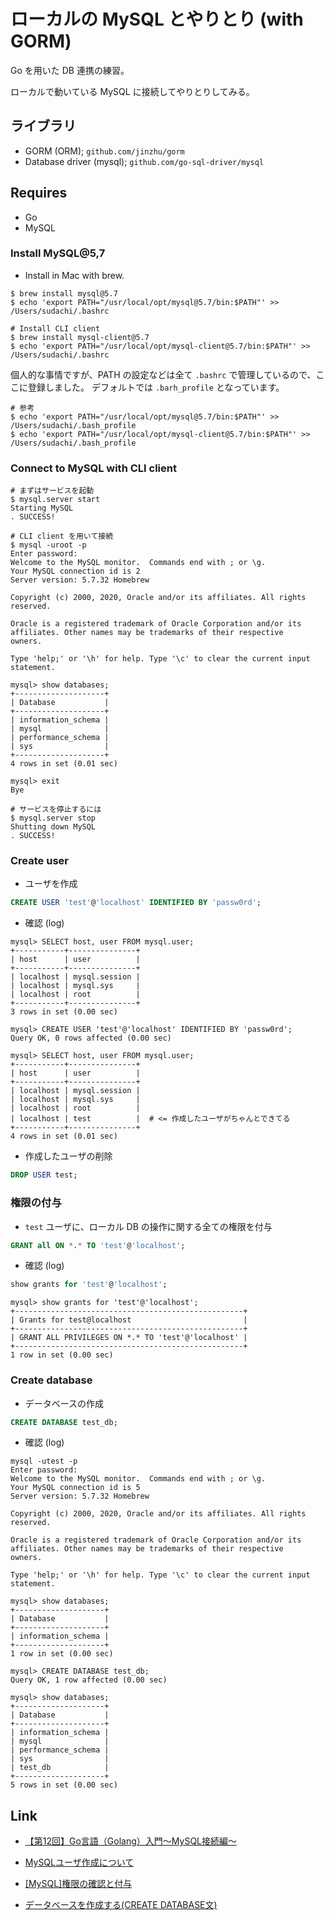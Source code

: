 # ローカルの MySQL とやりとり (with GORM)

Go を用いた DB 連携の練習。

ローカルで動いている MySQL に接続してやりとりしてみる。

## ライブラリ

* GORM (ORM); `github.com/jinzhu/gorm`
* Database driver (mysql); `github.com/go-sql-driver/mysql`

## Requires

* Go
* MySQL


### Install MySQL@5,7

* Install in Mac with brew.

```shell
$ brew install mysql@5.7
$ echo 'export PATH="/usr/local/opt/mysql@5.7/bin:$PATH"' >> /Users/sudachi/.bashrc

# Install CLI client
$ brew install mysql-client@5.7
$ echo 'export PATH="/usr/local/opt/mysql-client@5.7/bin:$PATH"' >> /Users/sudachi/.bashrc
```

個人的な事情ですが、PATH の設定などは全て `.bashrc` で管理しているので、ここに登録しました。
デフォルトでは `.barh_profile` となっています。

```shell
# 参考
$ echo 'export PATH="/usr/local/opt/mysql@5.7/bin:$PATH"' >> /Users/sudachi/.bash_profile
$ echo 'export PATH="/usr/local/opt/mysql-client@5.7/bin:$PATH"' >> /Users/sudachi/.bash_profile
```


### Connect to MySQL with CLI client

```shell
# まずはサービスを起動
$ mysql.server start
Starting MySQL
. SUCCESS! 

# CLI client を用いて接続
$ mysql -uroot -p
Enter password: 
Welcome to the MySQL monitor.  Commands end with ; or \g.
Your MySQL connection id is 2
Server version: 5.7.32 Homebrew

Copyright (c) 2000, 2020, Oracle and/or its affiliates. All rights reserved.

Oracle is a registered trademark of Oracle Corporation and/or its
affiliates. Other names may be trademarks of their respective
owners.

Type 'help;' or '\h' for help. Type '\c' to clear the current input statement.

mysql> show databases;
+--------------------+
| Database           |
+--------------------+
| information_schema |
| mysql              |
| performance_schema |
| sys                |
+--------------------+
4 rows in set (0.01 sec)

mysql> exit
Bye

# サービスを停止するには
$ mysql.server stop
Shutting down MySQL
. SUCCESS! 
```


### Create user

* ユーザを作成

```sql
CREATE USER 'test'@'localhost' IDENTIFIED BY 'passw0rd';
```

* 確認 (log)

```
mysql> SELECT host, user FROM mysql.user;
+-----------+---------------+
| host      | user          |
+-----------+---------------+
| localhost | mysql.session |
| localhost | mysql.sys     |
| localhost | root          |
+-----------+---------------+
3 rows in set (0.00 sec)

mysql> CREATE USER 'test'@'localhost' IDENTIFIED BY 'passw0rd';
Query OK, 0 rows affected (0.00 sec)

mysql> SELECT host, user FROM mysql.user;
+-----------+---------------+
| host      | user          |
+-----------+---------------+
| localhost | mysql.session |
| localhost | mysql.sys     |
| localhost | root          |
| localhost | test          |  # <= 作成したユーザがちゃんとできてる
+-----------+---------------+
4 rows in set (0.01 sec)
```

* 作成したユーザの削除

```sql
DROP USER test;
```


### 権限の付与

* `test` ユーザに、ローカル DB の操作に関する全ての権限を付与

```sql
GRANT all ON *.* TO 'test'@'localhost';
```

* 確認 (log)

```sql
show grants for 'test'@'localhost';
```

```
mysql> show grants for 'test'@'localhost';
+---------------------------------------------------+
| Grants for test@localhost                         |
+---------------------------------------------------+
| GRANT ALL PRIVILEGES ON *.* TO 'test'@'localhost' |
+---------------------------------------------------+
1 row in set (0.00 sec)
```


### Create database

* データベースの作成

```sql
CREATE DATABASE test_db;
```

* 確認 (log)

```
mysql -utest -p
Enter password: 
Welcome to the MySQL monitor.  Commands end with ; or \g.
Your MySQL connection id is 5
Server version: 5.7.32 Homebrew

Copyright (c) 2000, 2020, Oracle and/or its affiliates. All rights reserved.

Oracle is a registered trademark of Oracle Corporation and/or its
affiliates. Other names may be trademarks of their respective
owners.

Type 'help;' or '\h' for help. Type '\c' to clear the current input statement.

mysql> show databases;
+--------------------+
| Database           |
+--------------------+
| information_schema |
+--------------------+
1 row in set (0.00 sec)

mysql> CREATE DATABASE test_db;
Query OK, 1 row affected (0.00 sec)

mysql> show databases;
+--------------------+
| Database           |
+--------------------+
| information_schema |
| mysql              |
| performance_schema |
| sys                |
| test_db            |
+--------------------+
5 rows in set (0.00 sec)
```


## Link
* [【第12回】Go言語（Golang）入門～MySQL接続編～](https://rightcode.co.jp/blog/information-technology/golang-introduction-mysql-connection)

* [MySQLユーザ作成について](https://qiita.com/gatapon/items/92b942fa7081cfe17482)
* [[MySQL]権限の確認と付与](https://qiita.com/shuntaro_tamura/items/2fb114b8c5d1384648aa)

* [データベースを作成する(CREATE DATABASE文)](https://www.dbonline.jp/mysql/database/index1.html)